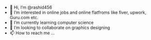 - 👋 Hi, I’m @rashid456
- 👀 I’m interested in online jobs and online flatfroms like fiver, upwork, Guru.com etc.
- 🌱 I’m currently learning computer science 
- 💞️ I’m looking to collaborate on graphics designing
- 📫 How to reach me ...

<!---
rashid456/rashid456 is a ✨ special ✨ repository because its `README.md` (this file) appears on your GitHub profile.
You can click the Preview link to take a look at your changes.
--->
